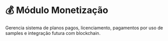 # 💰 Módulo Monetização

Gerencia sistema de planos pagos, licenciamento, pagamentos por uso de samples e integração futura com blockchain.